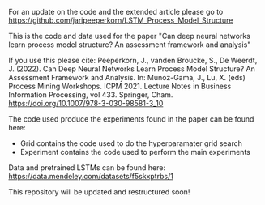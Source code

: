 For an update on the code and the extended article please go to https://github.com/jaripeeperkorn/LSTM_Process_Model_Structure

This is the code and data used for the paper "Can deep neural networks learn process model structure? An assessment framework and analysis"

If you use this please cite:
Peeperkorn, J., vanden Broucke, S., De Weerdt, J. (2022). Can Deep Neural Networks Learn Process Model Structure? An Assessment Framework and Analysis. In: Munoz-Gama, J., Lu, X. (eds) Process Mining Workshops. ICPM 2021. Lecture Notes in Business Information Processing, vol 433. Springer, Cham. https://doi.org/10.1007/978-3-030-98581-3_10

The code used produce the experiments found in the paper can be found here: 
- Grid contains the code used to do the hyperparamater grid search
- Experiment contains the code used to perform the main experiments

Data and pretrained LSTMs can be found here: https://data.mendeley.com/datasets/f5skxptrbs/1

This repository will be updated and restructured soon!
